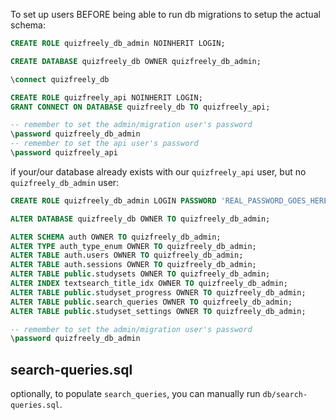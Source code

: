 To set up users BEFORE being able to run db migrations to setup the actual schema:
```sql
CREATE ROLE quizfreely_db_admin NOINHERIT LOGIN;

CREATE DATABASE quizfreely_db OWNER quizfreely_db_admin;

\connect quizfreely_db

CREATE ROLE quizfreely_api NOINHERIT LOGIN;
GRANT CONNECT ON DATABASE quizfreely_db TO quizfreely_api;

-- remember to set the admin/migration user's password
\password quizfreely_db_admin
-- remember to set the api user's password
\password quizfreely_api
```

if your/our database already exists with our `quizfreely_api` user, but no `quizfreely_db_admin` user:
```sql
CREATE ROLE quizfreely_db_admin LOGIN PASSWORD 'REAL_PASSWORD_GOES_HERE';

ALTER DATABASE quizfreely_db OWNER TO quizfreely_db_admin;

ALTER SCHEMA auth OWNER TO quizfreely_db_admin;
ALTER TYPE auth_type_enum OWNER TO quizfreely_db_admin;
ALTER TABLE auth.users OWNER TO quizfreely_db_admin;
ALTER TABLE auth.sessions OWNER TO quizfreely_db_admin;
ALTER TABLE public.studysets OWNER TO quizfreely_db_admin;
ALTER INDEX textsearch_title_idx OWNER TO quizfreely_db_admin;
ALTER TABLE public.studyset_progress OWNER TO quizfreely_db_admin;
ALTER TABLE public.search_queries OWNER TO quizfreely_db_admin;
ALTER TABLE public.studyset_settings OWNER TO quizfreely_db_admin;

-- remember to set the admin/migration user's password
\password quizfreely_db_admin
```

## search-queries.sql

optionally, to populate `search_queries`, you can manually run `db/search-queries.sql`.
